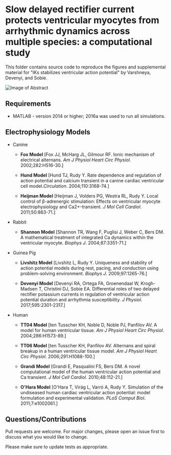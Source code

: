 # Slow delayed rectifier current protects ventricular myocytes from arrhythmic dynamics across multiple species: a computational study    
This folder contains source code to reproduce the figures and supplemental material for "IKs stabilizes ventricular action potential" by Varshneya, Devenyi, and Sobie.

![Image of Abstract](https://github.com/meeravarshneya1234/IKs_stabilizes_APs/blob/master/GAbstract.jpg)

## Requirements
* MATLAB - version 2014 or higher; 2016a was used to run all simulations.

## Electrophysiology Models 
* Canine  
  * **Fox Model** [Fox JJ, McHarg JL, Gilmour RF. Ionic mechanism of electrical alternans. *Am J Physiol Heart Circ Physiol*. 2002;282:H516-30.]
  
  * **Hund Model** [Hund TJ, Rudy Y. Rate dependence and regulation of action potential and calcium transient in a canine cardiac ventricular cell model.*Circulation*. 2004;110:3168-74.]
  
  * **Heijman Model** [Heijman J, Volders PG, Westra RL, Rudy Y. Local control of β-adrenergic stimulation: Effects on ventricular myocyte electrophysiology and Ca2+-transient. *J Mol Cell Cardiol*. 2011;50:863-71.]

* Rabbit 
  * **Shannon Model** [Shannon TR, Wang F, Puglisi J, Weber C, Bers DM. A mathematical treatment of integrated Ca dynamics within the ventricular myocyte. *Biophys J*. 2004;87:3351-71.]
  
* Guinea Pig 
  * **Livshitz Model** [Livshitz L, Rudy Y. Uniqueness and stability of action potential models during rest, pacing, and conduction using problem-solving environment. *Biophys J*. 2009;97:1265-76.]
  
  * **Devenyi Model** [Devenyi RA, Ortega FA, Groenendaal W, Krogh-Madsen T, Christini DJ, Sobie EA. Differential roles of two delayed rectifier potassium currents in regulation of ventricular action potential duration and arrhythmia susceptibility. *J Physiol*. 2017;595:2301-2317.]

* Human 
  * **TT04 Model** [ten Tusscher KH, Noble D, Noble PJ, Panfilov AV. A model for human ventricular tissue. *Am J Physiol Heart Circ Physiol*. 2004;286:H1573-89.]
  
  * **TT06 Model** [ten Tusscher KH, Panfilov AV. Alternans and spiral breakup in a human ventricular tissue model. *Am J Physiol Heart Circ Physiol*. 2006;291:H1088-100.]
  
  * **Grandi Model** [Grandi E, Pasqualini FS, Bers DM. A novel computational model of the human ventricular action potential and Ca transient. *J Mol Cell Cardiol*. 2010;48:112-21.]
  
  * **O'Hara Model** [O'Hara T, Virág L, Varró A, Rudy Y. Simulation of the undiseased human cardiac ventricular action potential: model formulation and experimental validation. *PLoS Comput Biol*. 2011;7:e1002061.]

## Questions/Contributions
Pull requests are welcome. For major changes, please open an issue first to discuss what you would like to change.

Please make sure to update tests as appropriate.
